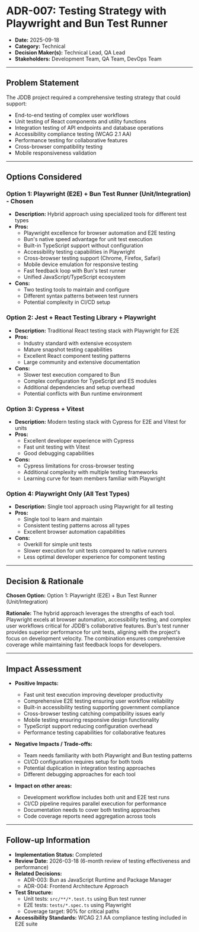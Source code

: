 # ADR-007: Testing Strategy with Playwright and Bun Test Runner

- **Date:** 2025-09-18
- **Category:** Technical
- **Decision Maker(s):** Technical Lead, QA Lead
- **Stakeholders:** Development Team, QA Team, DevOps Team

---

## Problem Statement

The JDDB project required a comprehensive testing strategy that could support:
- End-to-end testing of complex user workflows
- Unit testing of React components and utility functions
- Integration testing of API endpoints and database operations
- Accessibility compliance testing (WCAG 2.1 AA)
- Performance testing for collaborative features
- Cross-browser compatibility testing
- Mobile responsiveness validation

---

## Options Considered

### Option 1: Playwright (E2E) + Bun Test Runner (Unit/Integration) - Chosen

- **Description:** Hybrid approach using specialized tools for different test types
- **Pros:**
    - Playwright excellence for browser automation and E2E testing
    - Bun's native speed advantage for unit test execution
    - Built-in TypeScript support without configuration
    - Accessibility testing capabilities in Playwright
    - Cross-browser testing support (Chrome, Firefox, Safari)
    - Mobile device emulation for responsive testing
    - Fast feedback loop with Bun's test runner
    - Unified JavaScript/TypeScript ecosystem
- **Cons:**
    - Two testing tools to maintain and configure
    - Different syntax patterns between test runners
    - Potential complexity in CI/CD setup

### Option 2: Jest + React Testing Library + Playwright

- **Description:** Traditional React testing stack with Playwright for E2E
- **Pros:**
    - Industry standard with extensive ecosystem
    - Mature snapshot testing capabilities
    - Excellent React component testing patterns
    - Large community and extensive documentation
- **Cons:**
    - Slower test execution compared to Bun
    - Complex configuration for TypeScript and ES modules
    - Additional dependencies and setup overhead
    - Potential conflicts with Bun runtime environment

### Option 3: Cypress + Vitest

- **Description:** Modern testing stack with Cypress for E2E and Vitest for units
- **Pros:**
    - Excellent developer experience with Cypress
    - Fast unit testing with Vitest
    - Good debugging capabilities
- **Cons:**
    - Cypress limitations for cross-browser testing
    - Additional complexity with multiple testing frameworks
    - Learning curve for team members familiar with Playwright

### Option 4: Playwright Only (All Test Types)

- **Description:** Single tool approach using Playwright for all testing
- **Pros:**
    - Single tool to learn and maintain
    - Consistent testing patterns across all types
    - Excellent browser automation capabilities
- **Cons:**
    - Overkill for simple unit tests
    - Slower execution for unit tests compared to native runners
    - Less optimal developer experience for component testing

---

## Decision & Rationale

**Chosen Option:** Option 1: Playwright (E2E) + Bun Test Runner (Unit/Integration)

**Rationale:**
The hybrid approach leverages the strengths of each tool. Playwright excels at browser automation, accessibility testing, and complex user workflows critical for JDDB's collaborative features. Bun's test runner provides superior performance for unit tests, aligning with the project's focus on development velocity. The combination ensures comprehensive coverage while maintaining fast feedback loops for developers.

---

## Impact Assessment

- **Positive Impacts:**
    - Fast unit test execution improving developer productivity
    - Comprehensive E2E testing ensuring user workflow reliability
    - Built-in accessibility testing supporting government compliance
    - Cross-browser testing catching compatibility issues early
    - Mobile testing ensuring responsive design functionality
    - TypeScript support reducing configuration overhead
    - Performance testing capabilities for collaborative features

- **Negative Impacts / Trade-offs:**
    - Team needs familiarity with both Playwright and Bun testing patterns
    - CI/CD configuration requires setup for both tools
    - Potential duplication in integration testing approaches
    - Different debugging approaches for each tool

- **Impact on other areas:**
    - Development workflow includes both unit and E2E test runs
    - CI/CD pipeline requires parallel execution for performance
    - Documentation needs to cover both testing approaches
    - Code coverage reports need aggregation across tools

---

## Follow-up Information

- **Implementation Status:** Completed
- **Review Date:** 2026-03-18 (6-month review of testing effectiveness and performance)
- **Related Decisions:**
    - ADR-003: Bun as JavaScript Runtime and Package Manager
    - ADR-004: Frontend Architecture Approach
- **Test Structure:**
    - Unit tests: `src/**/*.test.ts` using Bun test runner
    - E2E tests: `tests/*.spec.ts` using Playwright
    - Coverage target: 90% for critical paths
- **Accessibility Standards:** WCAG 2.1 AA compliance testing included in E2E suite
